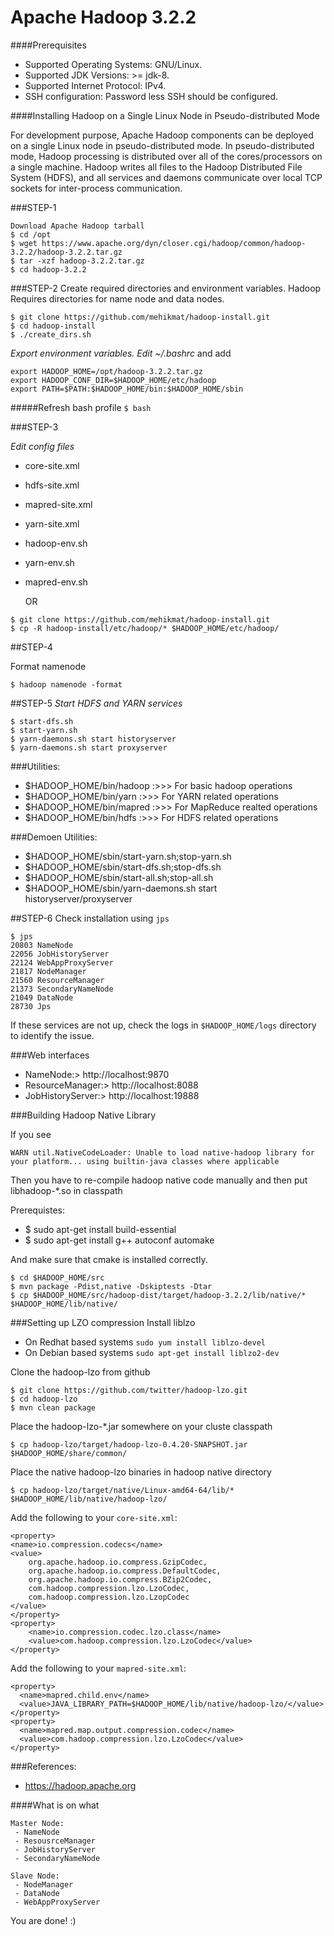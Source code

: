 Apache Hadoop 3.2.2
=============================
####Prerequisites
- Supported Operating Systems: GNU/Linux.
- Supported JDK Versions: >= jdk-8.
- Supported Internet Protocol: IPv4.
- SSH configuration: Password less SSH should be configured.

####Installing Hadoop on a Single Linux Node in Pseudo-distributed Mode

For development purpose, Apache Hadoop components can be deployed on a single Linux node in pseudo-distributed mode.
In pseudo-distributed mode, Hadoop processing is distributed over all of the cores/processors on a single machine. 
Hadoop writes all files to the Hadoop Distributed File System (HDFS), and all services and daemons communicate
over local TCP sockets for inter-process communication.

###STEP-1
```
Download Apache Hadoop tarball
$ cd /opt
$ wget https://www.apache.org/dyn/closer.cgi/hadoop/common/hadoop-3.2.2/hadoop-3.2.2.tar.gz
$ tar -xzf hadoop-3.2.2.tar.gz
$ cd hadoop-3.2.2
```

###STEP-2
Create required directories and environment variables. Hadoop Requires directories for name node and data nodes.

```
$ git clone https://github.com/mehikmat/hadoop-install.git
$ cd hadoop-install
$ ./create_dirs.sh
```

_Export environment variables. Edit ~/.bashrc_  and add

```
export HADOOP_HOME=/opt/hadoop-3.2.2.tar.gz
export HADOOP_CONF_DIR=$HADOOP_HOME/etc/hadoop
export PATH=$PATH:$HADOOP_HOME/bin:$HADOOP_HOME/sbin
```

#####Refresh bash profile `$ bash`

###STEP-3

_Edit config files_
 - core-site.xml
 - hdfs-site.xml
 - mapred-site.xml
 - yarn-site.xml
 - hadoop-env.sh
 - yarn-env.sh
 - mapred-env.sh
 
    OR

```
$ git clone https://github.com/mehikmat/hadoop-install.git
$ cp -R hadoop-install/etc/hadoop/* $HADOOP_HOME/etc/hadoop/
```

##STEP-4

Format namenode
```
$ hadoop namenode -format 
```

##STEP-5
_Start HDFS and YARN services_
```
$ start-dfs.sh
$ start-yarn.sh
$ yarn-daemons.sh start historyserver
$ yarn-daemons.sh start proxyserver
```

###Utilities:
- $HADOOP_HOME/bin/hadoop  :>>>   For basic hadoop operations
- $HADOOP_HOME/bin/yarn   :>>>   For YARN related operations
- $HADOOP_HOME/bin/mapred :>>>   For MapReduce realted operations
- $HADOOP_HOME/bin/hdfs  :>>>    For HDFS related operations

###Demoen Utilities:
- $HADOOP_HOME/sbin/start-yarn.sh;stop-yarn.sh
- $HADOOP_HOME/sbin/start-dfs.sh;stop-dfs.sh 
- $HADOOP_HOME/sbin/start-all.sh;stop-all.sh    
- $HADOOP_HOME/sbin/yarn-daemons.sh start historyserver/proxyserver


##STEP-6
Check installation using `jps`
```
$ jps
20803 NameNode
22056 JobHistoryServer
22124 WebAppProxyServer
21817 NodeManager
21560 ResourceManager
21373 SecondaryNameNode
21049 DataNode
28730 Jps

```

If these services are not up, check the logs in `$HADOOP_HOME/logs` directory to identify the issue.

###Web interfaces
- NameNode:>         http://localhost:9870
- ResourceManager:>  http://localhost:8088
- JobHistoryServer:> http://localhost:19888

###Building Hadoop Native Library

If you see  
```
WARN util.NativeCodeLoader: Unable to load native-hadoop library for your platform... using builtin-java classes where applicable
```
Then you have to re-compile hadoop native code manually and then put libhadoop-*.so in classpath

Prerequistes:
- $ sudo apt-get install build-essential
- $ sudo apt-get install g++ autoconf automake 

And make sure that cmake is installed correctly.

```
$ cd $HADOOP_HOME/src
$ mvn package -Pdist,native -Dskiptests -Dtar
$ cp $HADOOP_HOME/src/hadoop-dist/target/hadoop-3.2.2/lib/native/*  $HADOOP_HOME/lib/native/
```

###Setting up LZO compression
Install liblzo
- On Redhat based systems
`sudo yum install liblzo-devel`
- On Debian based systems
`sudo apt-get install liblzo2-dev`

Clone the hadoop-lzo from github
```
$ git clone https://github.com/twitter/hadoop-lzo.git
$ cd hadoop-lzo
$ mvn clean package
```

Place the hadoop-lzo-*.jar somewhere on your cluste classpath
```
$ cp hadoop-lzo/target/hadoop-lzo-0.4.20-SNAPSHOT.jar $HADOOP_HOME/share/common/ 
```

Place the native hadoop-lzo binaries in hadoop native directory
```
$ cp hadoop-lzo/target/native/Linux-amd64-64/lib/* $HADOOP_HOME/lib/native/hadoop-lzo/
```

Add the following to your `core-site.xml`:
```
<property>
<name>io.compression.codecs</name>
<value>
	org.apache.hadoop.io.compress.GzipCodec,
	org.apache.hadoop.io.compress.DefaultCodec,
	org.apache.hadoop.io.compress.BZip2Codec,
	com.hadoop.compression.lzo.LzoCodec,
	com.hadoop.compression.lzo.LzopCodec
</value>
</property>
<property>
	<name>io.compression.codec.lzo.class</name>
	<value>com.hadoop.compression.lzo.LzoCodec</value>
</property>
```

Add the following to your `mapred-site.xml`:
```
<property>
  <name>mapred.child.env</name>
  <value>JAVA_LIBRARY_PATH=$HADOOP_HOME/lib/native/hadoop-lzo/</value>
</property>
<property>
  <name>mapred.map.output.compression.codec</name>
  <value>com.hadoop.compression.lzo.LzoCodec</value>
</property>
```

###References:
- https://hadoop.apache.org

####What is on what
```
Master Node:
 - NameNode
 - ResousrceManager
 - JobHistoryServer
 - SecondaryNameNode
 
Slave Node:
 - NodeManager
 - DataNode
 - WebAppProxyServer
```

You are done! :)
